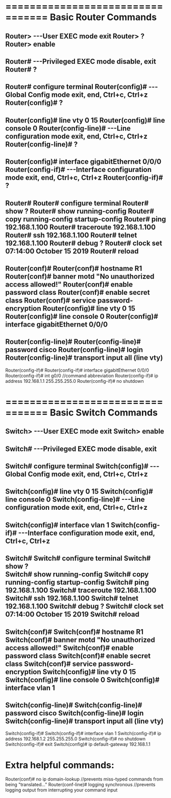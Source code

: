 [//]: # (Created by Chaz Davis on 2020-02-20)
=================================
Basic Router Commands
=================================
Router>                          ---User EXEC mode               exit
Router> ?
Router> enable     
---------------
Router#                          ---Privileged EXEC mode         disable, exit
Router# ?
-----------------
Router# configure terminal
Router(config)#                  ---Global Config mode           exit, end, Ctrl+c, Ctrl+z
Router(config)# ?
-----------------
Router(config)# line vty 0 15
Router(config)# line console 0
Router(config-line)#             ---Line configuration mode      exit, end, Ctrl+c, Ctrl+z
Router(config-line)# ?
----------------------------
Router(config)# interface gigabitEthernet 0/0/0
Router(config-if)#               ---Interface configuration mode exit, end, Ctrl+c, Ctrl+z
Router(config-if)# ?
----------------------------
Router#
Router# configure terminal
Router# show ?
Router# show running-config
Router# copy running-config startup-config
Router# ping 192.168.1.100
Router# traceroute 192.168.1.100
Router# ssh 192.168.1.100 
Router# telnet 192.168.1.100
Router# debug ?
Router# clock set 07:14:00 October 15 2019
Router# reload
---------------------------------
Router(conf)#
Router(conf)# hostname R1
Router(conf)# banner motd "No unauthorized access allowed!"
Router(conf)# enable password class
Router(conf)# enable secret class
Router(conf)# service password-encryption
Router(config)# line vty 0 15
Router(config)# line console 0
Router(config)# interface gigabitEthernet 0/0/0
----------------------------------------------------
Router(config-line)# 
Router(config-line)# password cisco
Router(config-line)# login
Router(config-line)# transport input all   (line vty)
----------------------------------------------------
Router(config-if)# 
Router(config-if)# interface gigabitEthernet 0/0/0
Router(config-if)# int g0/0                              //command abbreviation
Router(config-if)# ip address 192.168.1.1 255.255.255.0 
Router(config-if)# no shutdown


=================================
Basic Switch Commands
=================================
Switch>                          ---User EXEC mode               exit
Switch> enable     
---------------
Switch#                          ---Privileged EXEC mode         disable, exit
-----------------
Switch# configure terminal
Switch(config)#                  ---Global Config mode           exit, end, Ctrl+c, Ctrl+z
-----------------
Switch(config)# line vty 0 15
Switch(config)# line console 0
Switch(config-line)#             ---Line configuration mode      exit, end, Ctrl+c, Ctrl+z
----------------------------
Switch(config)# interface vlan 1
Switch(config-if)#               ---Interface configuration mode exit, end, Ctrl+c, Ctrl+z
----------------------------
Switch#
Switch# configure terminal
Switch# show ?                
Switch# show running-config
Switch# copy running-config startup-config
Switch# ping 192.168.1.100
Switch# traceroute 192.168.1.100
Switch# ssh 192.168.1.100 
Switch# telnet 192.168.1.100
Switch# debug ?
Switch# clock set 07:14:00 October 15 2019
Switch# reload
---------------------------------
Switch(conf)#
Switch(conf)# hostname R1
Switch(conf)# banner motd "No unauthorized access allowed!"
Switch(conf)# enable password class
Switch(conf)# enable secret class
Switch(conf)# service password-encryption
Switch(config)# line vty 0 15
Switch(config)# line console 0
Switch(config)# interface vlan 1
----------------------------------------------------
Switch(config-line)# 
Switch(config-line)# password cisco
Switch(config-line)# login
Switch(config-line)# transport input all   (line vty)
----------------------------------------------------
Switch(config-if)# 
Switch(config-if)# interface vlan 1
Switch(config-if)# ip address 192.168.1.2 255.255.255.0 
Switch(config-if)# no shutdown
Switch(config-if)# exit
Switch(config)# ip default-gateway 192.168.1.1


Extra helpful commands:
=========================
Router(conf)# no ip domain-lookup       //prevents miss-typed commands from being "translated..." 
Router(conf-line)# logging synchronous  //prevents logging output from interrupting your command input

